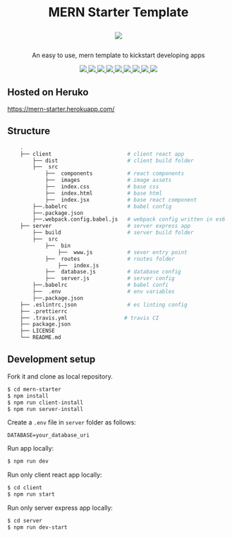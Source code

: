 <div align="center">
<h1> MERN Starter Template     
  <p>
    <a href="" alt="Codeagni">
      <img src="https://img.shields.io/badge/Made%20by-Codeagni-orange?style=for-the-badge" />
    </a>
  </p>
</h1>
An easy to use, mern template to kickstart developing apps
</div>
<p align="center">
<a href="https://github.com/codeagni/mern-starter/blob/master/LICENSE" alt="License MIT">
      <img src="https://img.shields.io/github/license/codeagni/mern-starter?color=success" />
      </a>
    <a href="" alt="@babel/core">
      <img src="https://img.shields.io/github/package-json/dependency-version/codeagni/mern-starter/dev/@babel/core?filename=client%2Fpackage.json" />
      </a>
    <a href="" alt="@babel/preset-env">
      <img src="https://img.shields.io/github/package-json/dependency-version/codeagni/mern-starter/dev/@babel/preset-env?filename=client%2Fpackage.json" />
      </a>
    <a href="" alt="@babel/preset-react">
      <img src="https://img.shields.io/github/package-json/dependency-version/codeagni/mern-starter/dev/@babel/preset-react?filename=client%2Fpackage.json" />
      </a>
    <a href="" alt="webpack">
      <img src="https://img.shields.io/github/package-json/dependency-version/codeagni/mern-starter/webpack?filename=client%2Fpackage.json" />
      </a>
    <a href="" alt="react">
      <img src="https://img.shields.io/github/package-json/dependency-version/codeagni/mern-starter/react?filename=client%2Fpackage.json" />
      </a>
       <a href="" alt="express">
      <img src="https://img.shields.io/github/package-json/dependency-version/codeagni/mern-starter/express?filename=server%2Fpackage.json" />
      </a>
    <a href="" alt="mongoose">
      <img src="https://img.shields.io/github/package-json/dependency-version/codeagni/mern-starter/mongoose?filename=server%2Fpackage.json" />
      </a>
      <a href="" alt="node">
      <img src="https://img.shields.io/badge/dynamic/json?color=blue&label=node&query=%24.engines.node&url=https%3A%2F%2Fraw.githubusercontent.com%2Fcodeagni%2Fmern-starter%2Fmaster%2Fclient%2Fpackage.json" />
      </a>

</p>

## Hosted on Heruko

https://mern-starter.herokuapp.com/

## Structure

```sh
    .
    ├── client                        # client react app
        ├── dist                      # client build folder
        ├──  src
            ├──  components           # react components
            ├──  images               # image assets
            ├──  index.css            # base css
            ├──  index.html           # base html
            ├──  index.jsx            # base react component
        ├──.babelrc                   # babel config
        ├──.package.json
        ├──.webpack.config.babel.js   # webpack config written in es6
    ├── server                        # server express app
        ├── build                     # server build folder
        ├──  src
            ├──  bin
                ├──  www.js           # sever entry point
            ├──  routes               # routes folder
                ├──  index.js
            ├──  database.js          # database config
            ├──  server.js            # server config
        ├──.babelrc                   # babel confi
        ├──  .env                     # env variables
        ├──.package.json
    ├── .eslintrc.json                # es linting config
    ├── .prettierrc
    ├── .travis.yml                  # travis CI
    ├── package.json
    ├── LICENSE
    └── README.md
```

## Development setup

Fork it and clone as local repository.

```sh
$ cd mern-starter
$ npm install
$ npm run client-install
$ npm run server-install
```

Create a `.env` file in `server` folder as follows:

```
DATABASE=your_database_uri
```

Run app locally:

```sh
$ npm run dev
```

Run only client react app locally:

```sh
$ cd client
$ npm run start
```

Run only server express app locally:

```sh
$ cd server
$ npm run dev-start
```
